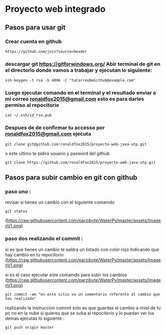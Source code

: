 # Proyecto web integrado

## Pasos para usar git

### Crear cuenta en github

```
https://github.com/join?source=header
```

### descargar git https://gitforwindows.org/ Abir terminal de git en el directorio donde vamos a trabajar y ejecutan lo siguiente:

```
ssh-keygen -t rsa -b 4096 -C "tuCorreoDeGithub@example.com"
```

### Luego ejecutar comando en el terminal y el resultado enviar a mi correo ronaldfox2015@gmail.com esto es para darles permiso al repocitorio

```
cat ~/.ssh/id_rsa.pub
```

### Despues de de confirmar tu accesso por ronaldfox2015@gmail.com ejecuta

```
git clone git@github.com:ronaldfox2015/proyecto-web-java-utp.git
```
o este ultimo te pidira usuario y pasword del github
```
git clone https://github.com/ronaldfox2015/proyecto-web-java-utp.git
```

## Pasos para subir cambio en git con github

### paso uno :

revisar si tienes un cambio con el siguiente comamdo
```
git status
```
(https://raw.githubusercontent.com/parzibyte/WaterPy/master/assets/ImagenV1.png)

### paso dos realizando el commit :

si es que tienes un cambio te saldra un listado con color rojo indicando que hay cambio en tu repocitorio
(https://raw.githubusercontent.com/parzibyte/WaterPy/master/assets/ImagenV1.png)

si es el caso ejecutar este comamdo para subir los cambios
(https://raw.githubusercontent.com/parzibyte/WaterPy/master/assets/ImagenV1.png)
```
git commit -am "en este sitio va un comentario referente al cambio que has realizado"
```

realizando la instruccion commit solo es que guardas el cambio a nivel de tu pc no en la nube si quieres que se suba al repocitorio y lo puedan ver los demas ejecutas lo siguiente :
```
git push origin master
```

